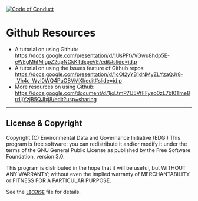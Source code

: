  [![Code of Conduct](https://img.shields.io/badge/%E2%9D%A4-code%20of%20conduct-blue.svg?style=flat)](https://github.com/edgi-govdata-archiving/overview/blob/main/CONDUCT.md)
# Github Resources
* A tutorial on using Github: https://docs.google.com/presentation/d/1UsPFtVVGwu8hdp5E-eWEgMhfMigpZ2qpNCkKTdxpeVE/edit#slide=id.p
* A tutorial on using the Issues feature of Github repos: https://docs.google.com/presentation/d/1cOl2yYB1dNMyZLYzaQJr8-_Vh4c_WyI0WQ4PuOSVMXI/edit#slide=id.p
* More resources on using Github: https://docs.google.com/document/d/1joLtmP7U5VfFFyso0zL7bI0Tme8rrIIjYzjB5QJIxj8/edit?usp=sharing

---

## License & Copyright

Copyright (C) <year> Environmental Data and Governance Initiative (EDGI)
This program is free software: you can redistribute it and/or modify it under the terms of the GNU General Public License as published by the Free Software Foundation, version 3.0.

This program is distributed in the hope that it will be useful, but WITHOUT ANY WARRANTY; without even the implied warranty of MERCHANTABILITY or FITNESS FOR A PARTICULAR PURPOSE.

See the [`LICENSE`](/LICENSE) file for details.
